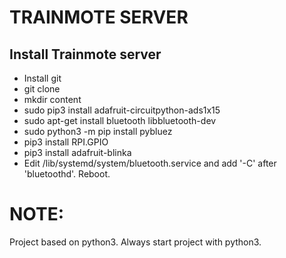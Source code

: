 

# TRAINMOTE SERVER #


## Install Trainmote server ##
- Install git 
- git clone
- mkdir content
- sudo pip3 install adafruit-circuitpython-ads1x15
- sudo apt-get install bluetooth libbluetooth-dev
- sudo python3 -m pip install pybluez
- pip3 install RPI.GPIO
- pip3 install adafruit-blinka
- Edit /lib/systemd/system/bluetooth.service and add '-C' after 'bluetoothd'. Reboot.

# NOTE:
Project based on python3. Always start project with python3. 
